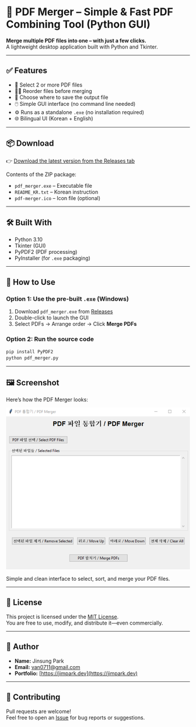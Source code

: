 # 📄 PDF Merger – Simple & Fast PDF Combining Tool (Python GUI)

**Merge multiple PDF files into one – with just a few clicks.**  
A lightweight desktop application built with Python and Tkinter.

---

## ✅ Features

- 📂 Select 2 or more PDF files  
- 🔼🔽 Reorder files before merging  
- 💾 Choose where to save the output file  
- 🖱️ Simple GUI interface (no command line needed)  
- ⚙️ Runs as a standalone `.exe` (no installation required)  
- 🌐 Bilingual UI (Korean + English)  

---

## 📦 Download

👉 [Download the latest version from the Releases tab](https://github.com/JIMPARK80/pdf-merger-gui/releases)

Contents of the ZIP package:
- `pdf_merger.exe` – Executable file  
- `README_KR.txt` – Korean instruction  
- `pdf-merger.ico` – Icon file (optional)  

---

## 🛠 Built With

- Python 3.10  
- Tkinter (GUI)  
- PyPDF2 (PDF processing)  
- PyInstaller (for `.exe` packaging)  

---

## 🚀 How to Use

### Option 1: Use the pre-built `.exe` (Windows)

1. Download `pdf_merger.exe` from [Releases](https://github.com/JIMPARK80/pdf-merger-gui/releases)  
2. Double-click to launch the GUI  
3. Select PDFs → Arrange order → Click **Merge PDFs**

### Option 2: Run the source code

```bash
pip install PyPDF2
python pdf_merger.py
```

---

## 🖼️ Screenshot

Here’s how the PDF Merger looks:

![PDF Merger Screenshot](docs/screenshot.png)

Simple and clean interface to select, sort, and merge your PDF files.

---

## 📄 License

This project is licensed under the [MIT License](LICENSE).  
You are free to use, modify, and distribute it—even commercially.

---

## 👤 Author

- **Name:** Jinsung Park  
- **Email:** [van0711@gmail.com](mailto:van0711@gmail.com)  
- **Portfolio:** [https://jimpark.dev](https://jimpark.dev)

---

## 🤝 Contributing

Pull requests are welcome!  
Feel free to open an [Issue](https://github.com/JIMPARK80/pdf-merger-gui/issues) for bug reports or suggestions.
